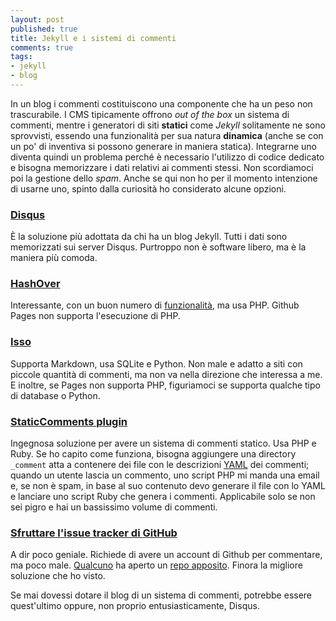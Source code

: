```yaml
---
layout: post
published: true
title: Jekyll e i sistemi di commenti
comments: true
tags:
- jekyll
- blog
---
```


In un blog i commenti costituiscono una componente che ha un peso non trascurabile. I CMS tipicamente offrono *out of the box* un sistema di commenti, mentre i generatori di siti **statici** come *Jekyll* solitamente ne sono sprovvisti, essendo una funzionalità per sua natura **dinamica** (anche se con un po' di inventiva si possono generare in maniera statica). Integrarne uno diventa quindi un problema perché è necessario l'utilizzo di codice dedicato e bisogna memorizzare i dati relativi ai commenti stessi.
Non scordiamoci poi la gestione dello *spam*.
Anche se qui non ho per il momento intenzione di usarne uno, spinto dalla curiosità ho considerato alcune opzioni.

### [Disqus](http://disqus.com/)
È la soluzione più adottata da chi ha un blog Jekyll. Tutti i dati sono memorizzati sui server Disqus. Purtroppo non è software libero, ma è la maniera più comoda.

### [HashOver](http://tildehash.com/?page=hashover)
Interessante, con un buon numero di [funzionalità](https://github.com/jacobwb/hashover-next#notable-features), ma usa PHP. Github Pages non supporta l'esecuzione di PHP.

### [Isso](https://posativ.org/isso/)
Supporta Markdown, usa SQLite e Python. Non male e adatto a siti con piccole quantità di commenti, ma non va nella direzione che interessa a me. E inoltre, se Pages non supporta PHP, figuriamoci se supporta qualche tipo di database o Python.

### [StaticComments plugin](http://theshed.hezmatt.org/jekyll-static-comments/)
Ingegnosa soluzione per avere un sistema di commenti statico. Usa PHP e Ruby. Se ho capito come funziona, bisogna aggiungere una directory `_comment` atta a contenere dei file con le descrizioni [YAML](http://yaml.org/ "YAML") dei commenti; quando un utente lascia un commento, uno script PHP mi manda una email e, se non è spam, in base al suo contenuto devo generare il file con lo YAML e lanciare uno script Ruby che genera i commenti. Applicabile solo se non sei pigro e hai un bassissimo volume di commenti.

### [Sfruttare l'issue tracker di GitHub](http://ivanzuzak.info/2011/02/18/github-hosted-comments-for-github-hosted-blogs.html)
A dir poco geniale. Richiede di avere un account di Github per commentare, ma poco male. [Qualcuno](https://github.com/izuzak/izuzak.github.com/issues/12#issuecomment-71345363) ha aperto un [repo apposito](https://github.com/wireddown/ghpages-ghcomments). Finora la migliore soluzione che ho visto.

Se mai dovessi dotare il blog di un sistema di commenti, potrebbe essere quest'ultimo oppure, non proprio entusiasticamente, Disqus.
